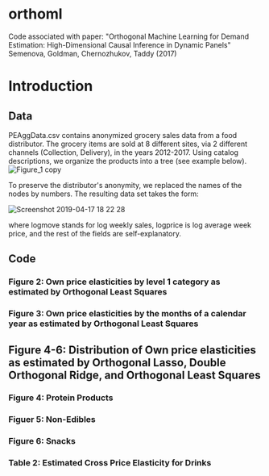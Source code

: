 # orthoml
Code associated with paper: "Orthogonal Machine Learning for Demand Estimation: High-Dimensional Causal Inference in Dynamic Panels"
Semenova, Goldman, Chernozhukov, Taddy (2017) 

# Introduction
## Data
PEAggData.csv contains anonymized grocery sales data from a food distributor. The grocery items are sold at 8 different sites, via 2 different channels (Collection, Delivery), in the years 2012-2017. Using catalog descriptions, we organize the products into a tree (see example below). 
![Figure_1 copy](https://user-images.githubusercontent.com/21160786/56326955-218cee80-6146-11e9-8f4b-2e9aa128ac3d.png)

To preserve the distributor's anonymity, we replaced the names of the nodes by numbers. The resulting data set takes the form:

![Screenshot 2019-04-17 18 22 28](https://user-images.githubusercontent.com/21160786/56324769-d5d64700-613d-11e9-8db5-612dc62871b9.png)

where logmove stands for log weekly sales, logprice is log average week price, and the rest of the fields are self-explanatory.


## Code
### Figure 2: Own price elasticities by level 1 category as estimated by Orthogonal Least Squares

### Figure 3: Own price elasticities by the months of a calendar year as estimated by Orthogonal Least Squares

## Figure 4-6: Distribution of Own price elasticities as estimated by Orthogonal Lasso, Double Orthogonal Ridge, and Orthogonal Least Squares

### Figure 4: Protein Products
### Figuer 5: Non-Edibles
### Figure 6: Snacks

### Table 2: Estimated Cross Price Elasticity for Drinks
